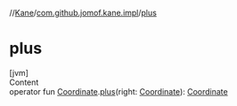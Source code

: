 //[Kane](../index.md)/[com.github.jomof.kane.impl](index.md)/[plus](plus.md)



# plus  
[jvm]  
Content  
operator fun [Coordinate](-coordinate/index.md).[plus](plus.md)(right: [Coordinate](-coordinate/index.md)): [Coordinate](-coordinate/index.md)  



